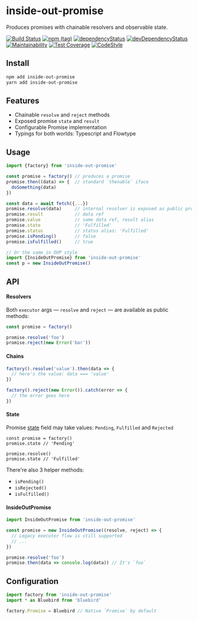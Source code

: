 # inside-out-promise
Produces promises with chainable resolvers and observable state.

[![Build Status](https://travis-ci.com/qiwi/inside-out-promise.svg?branch=master)](https://travis-ci.com/qiwi/inside-out-promise)
[![npm (tag)](https://img.shields.io/npm/v/inside-out-promise/latest.svg)](https://www.npmjs.com/package/inside-out-promise)
[![dependencyStatus](https://img.shields.io/david/qiwi/inside-out-promise.svg?maxAge=3600)](https://david-dm.org/qiwi/inside-out-promise)
[![devDependencyStatus](https://img.shields.io/david/dev/qiwi/inside-out-promise.svg?maxAge=3600)](https://david-dm.org/qiwi/inside-out-promise)
[![Maintainability](https://api.codeclimate.com/v1/badges/45b3792789211c6c8f09/maintainability)](https://codeclimate.com/github/qiwi/inside-out-promise/maintainability)
[![Test Coverage](https://api.codeclimate.com/v1/badges/45b3792789211c6c8f09/test_coverage)](https://codeclimate.com/github/qiwi/inside-out-promise/test_coverage)
[![CodeStyle](https://img.shields.io/badge/code%20style-tslint--config--qiwi-brightgreen.svg)](https://github.com/qiwi/tslint-config-qiwi)

## Install
```bash
npm add inside-out-promise
yarn add inside-out-promise
```

## Features
* Chainable `resolve` and `reject` methods
* Exposed promise `state` and `result`
* Configurable Promise implementation
* Typings for both worlds: Typescript and Flowtype

## Usage
```javascript
import {factory} from 'inside-out-promise'

const promise = factory() // produces a promise
promise.then((data) => {  // standard `thenable` iface
  doSomething(data)
})

const data = await fetch({...})
promise.resolve(data)     // internal resolver is exposed as public promise field
promise.result            // data ref
promise.value             // same data ref, result alias
promise.state             // 'Fulfilled'
promise.status            // status alias: 'Fulfilled'
promise.isPending()       // false
promise.isFulfilled()     // true

// Or the same in OOP style
import {InsideOutPromise} from 'inside-out-promise'
const p = new InsideOutPromise()
```
## API
#### Resolvers
Both `executor` args — `resolve` and `reject` — are available as public methods:
```javascript
const promise = factory()

promise.resolve('foo')
promise.reject(new Error('bar'))
```

#### Chains
```javascript
factory().resolve('value').then(data => {
  // here's the value: data === 'value'
})

factory().reject(new Error()).catch(error => {
  // the error goes here
})
```

#### State
Promise [state](https://developer.mozilla.org/en-US/docs/Mozilla/JavaScript_code_modules/Promise.jsm/Promise) field may take values: `Pending`, `Fulfilled` and `Rejected` 
```javascript:
const promise = factory()
promise.state // 'Pending'

promise.resolve()
promise.state // 'Fulfilled'
```

There're also 3 helper methods:
* `isPending()`
* `isRejected()`
* `isFulfilled()`

#### InsideOutPromise
```javascript
import InsideOutPromise from 'inside-out-promise'

const promise = new InsideOutPromise((resolve, reject) => {
  // Legacy executor flow is still supported
  // ...
})

promise.resolve('foo')
promise.then(data => console.log(data)) // It's `foo`
```

## Configuration
```javascript
import factory from 'inside-out-promise'
import * as Bluebird from 'bluebird'

factory.Promise = Bluebird // Native `Promise` by default
```
